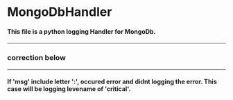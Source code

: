 # MongoDbHandler
#### This file is a python logging Handler for MongoDb.   
***
   
   
   
### correction below
***
#### If 'msg' include letter ':',  occured error and didnt logging the error. This case will be logging levename of 'critical'.
